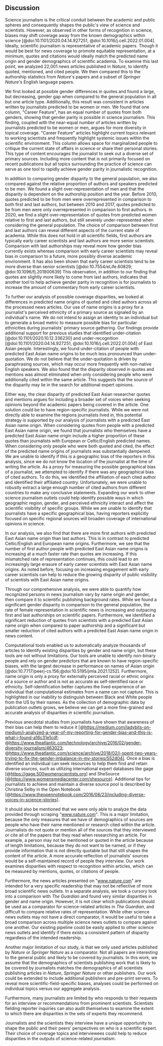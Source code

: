 ## Discussion
 

Science journalism is the critical conduit between the academic and public spheres and consequently shapes the public's view of science and scientists.
However, as observed in other forms of recognition in science, biases may shift coverage away from the known demographics within science [@doi:10.1101/2020.04.14.927251, @doi:10.1016/j.cell.2022.01.004].
Ideally, scientific journalism is representative of academic papers.
Though it would be best for news coverage to promote equitable representation, at a minimum, quotes and citations would ideally match the predicted name origin and gender demographics of scientific academia.
To examine this last point, we analyzed 22,001 news articles published in _Nature_, to identify quoted, mentioned, and cited people.
We then compared this to the authorship statistics from _Nature_'s papers and a subset of _Springer Nature_'s English language papers.


We first looked at possible gender differences in quotes and found a large, but decreasing, gender gap when compared to the general population in all but one article type.
Additionally, this result was consistent in articles written by journalists predicted to be women or men.
We found that one column, "Career Feature", has an equal number of quotes from both genders, showing that gender parity is possible in science journalism.
This finding, coupled with the near-equal number of articles written by journalists predicted to be women or men, argues for more diversity in topical coverage.
"Career Feature" articles highlight current topics relevant to working scientists and frequently highlight systemic issues within the scientific environment.
This column allows space for marginalized people to critique the current state of affairs in science or share their personal stories.
This type of content encourages the journalist to seek out a diverse set of primary sources.
Including more content that is not primarily focused on recent publications but all topics surrounding the practice of science can serve as one tool to rapidly achieve gender parity in journalistic recognition.


In addition to comparing gender disparity to the general population, we also compared against the relative proportion of authors and speakers predicted to be men.
We found a slight over-representation of men and that the disparity is dependent on the authorship position and the year.
Before 2010, quotes predicted to be from men were overrepresented in comparison to both first and last authors, but between 2010 and 2017, quotes predicted to be from men were only overrepresented in comparison to first authors.
In 2020, we find a slight over-representation of quotes from predicted women relative to first and last authors, but still severely under-represented when considering the general population.
The choice of comparison between first and last authors can reveal different aspects of the current state of academia.
While this does not hold in all scientific fields, first authors are typically early career scientists and last authors are more senior scientists.
Comparison with last authorships may reveal more how gender bias currently exists whereas comparison with early career scientists may reveal bias in comparison to a future, more possibly diverse academic environment.
It has also been shown that early career scientists tend to be more diverse than senior scientists [@doi:10.7554/eLife.60829; @doi:10.1096/fj.201800639]
This observation, in addition to our finding that quotes are slightly more likely to come from last authors, indicates that another tool to help achieve gender parity in recognition is for journalists to increase the amount of commentary from early career scientists.


<!--Furthermore, we hope that increased representation and recognition of women in science, even beyond what is observed in authorship, can increase the amount of female first and last authors such that it better reflects the general population.
In order to draw these conclusions, we analyzed the proportion of all identified quotes that were from a speaker predicted to be male compared to the proportion of first and last authors in _Nature_ predicted to be male, which similarly is a measure of scientific participation.
Using computational methods, we performed quote association and gender prediction.
We observed a strong skew towards predicted male participation across both quotes within news articles and authorship within _Nature_ and _Springer Nature_ papers.
We also identify a gender differences between first and last authors, as previously shown [@pubmed:30070216; @doi:10.1016/j.jpedsurg.2020.05.020; @doi:10.1016/j.biopsych.2019.02.010]. -->

 To further our analysis of possible coverage disparities, we looked at differences in predicted name origins of quoted and cited authors across all the processed news articles.
Our use of name origins is a proxy for a journalist's perceived ethnicity of a primary source as signaled by an individual's name.
We do not intend to assign an identity to an individual but to generate a broad metric to measure possible bias for particular ethnicities during journalists' primary source gathering.
Our findings provide additional support for previous studies that identified under-citation [@doi:10.1101/2020.10.12.336230] and under-recognition [@doi:10.1101/2020.04.14.927251, @doi:10.1016/j.cell.2022.01.004] of East Asian people.
Interestingly, we found under-citation of people with predicted East Asian name origins to be much less pronounced than under-quotation.
We do not believe that the under-quotation is driven by paraphrasing sources, which may occur more frequently with non-native English speakers.
We also found that the disparity observed in quotes and mentions was almost eliminated when only considering people who were additionally cited within the same article.
This suggests that the source of the disparity may lie in the search for additional expert opinions.

Either way, the clear disparity of predicted East Asian researcher quotes and mentions argues for including a broader set of voices when seeking opinions beyond the academic papers being covered in the article.
One solution could be to have region-specific journalists. 
While we were not directly able to examine the regions journalists lived in, this potential strategy is supported by our analysis of journalists with a predicted East Asian name origin.
When considering quotes from people with a predicted East Asian name origin, we found that journalists who themselves have a predicted East Asian name origin include a higher proportion of these quotes than journalists with European or Celtic/English predicted names.
When considering only people who were both quoted and cited, the effect of the predicted name origins of journalists was substantially dampened.
We are unable to identify if this is a geographic bias of the reporters in this analysis, since we do not know the location of the journalist at the time of writing the article.
As a proxy for measuring the possible geographical bias of a journalist, we attempted to identify if there was any geographical bias of cited authors.
To do this, we identified the affiliation of each cited author and identified their affiliated country.
Unfortunately, we were unable to robustly extract a large enough number of cited authors from different countries to make any conclusive statements.
Expanding our work to other science journalism outlets could help identify possible ways in which geographic region, gender, and perceived ethnicity interact and affect the scientific visibility of specific groups.
While we are unable to identify that journalists have a specific geographical bias, having reporters explicitly focused on specific regional sources will broaden coverage of international opinions in science.


In our analysis, we also find that there are more first authors with predicted East Asian name origin than last authors.
This is in contrast to predicted Celtic/English and European name origins.
Furthermore, we see that the number of first author people with predicted East Asian name origins is increasing at a much faster rate than quotes are increasing.
If this mismatched rate of representation continues, this could lead to an increasingly large erasure of early career scientists with East Asian name origins.
As noted before, focusing on increasing engagement with early career scientists can help to reduce the growing disparity of public visibility of scientists with East Asian name origins.


<!-- This is because our findings of under-enrichment of predicted East Asian name origins was recapitulated when we additionally looked at unique names mentioned within news articles.
Furthermore, we find that scientist-written news articles tend to under-cite people with predicted East Asian name origins more than journalist-written articles.
Our finding of under-quotation of people with predicted East Asian name origin was also recapitulated when we additionally looked at unique names mentioned within news articles.
Overall, we find that most quotes, mentions, and citations are from people with predicted Celtic/English or European name origins, followed by East Asian, with the remaining origins individually making up less than 10% of both citations or quotes.
When considering _Nature_ news articles, all predicted name origins roughly match the expected background rate estimated by _Nature_ last authorship, except Celtic/English (over-representation) and East Asian (under-representation).
When considerng _The Guardian_ articles, we additionally find a under-representation of predicted European names.
We also found this same pattern for both _Nature_ and _The Guardian_ when comparing against our _Springer Nature_ data set. -->
 
<!-- After observing name origin differences, we determined if there was a difference in the frequency or content of coverage across countries.
We first looked at possible citation disparities for cited authors with specific country affiliations, and found that most papers cited by _Nature_ news articles have at least one author affiliated with the United States, United Kingdom, or Germany.
In contrast to the name origins results, the citation rate of Chinese affiliated authors was not significantly depleted.
Interestingly, we find the number of paper citations with authors having affiliations in China is increasing at the same rate as _Springer Nature_ and _Nature_ authorships.
Furthermore, the increased citation and last authorship rates of Chinese affiliated authors is most pronounced in comparison to all other countries within the top ten most cited. 

We then focused on identifying whether the news content about a country focused on the scientific output from that country or the country itself as the scientific subject.
We postulated that a difference in citation and mention rates could indicate the difference in a news article's subject matter.
To achieve this, we identified two sets of countries with a large and consistent difference in their citation and mention rates.
The top "Citation" countries were Sweden, Spain, and the Netherlands.
The top "Mention" countries were the United States, the United Kingdom, and India.
We then found that these two sets of countries were discussed differently.
The resultant words for "Mention" countries were most related to extraction, agriculture and space, suggesting that the country was likely the article's subject.
In contrast, the representative words for "Citation" countries were more diverse in topic, relating to biological, medical, and physics terms.
We hypothesize that the difference in discriminative terms between the two country sets is evidence that the news content may focus more on research of a country as a subject than science that comes out of it.
This hypothesis assumes that no country has a specialization in a scientific topic, which is likely not true.
This does, however, give us an indication that countries differ in their scientific journalism.
-->

Through our comprehensive analysis, we were able to quantify how recognized persons in news journalism vary by name origin and gender, then compare it to scientific publishing background rates.
While we found a significant gender disparity in comparison to the general population, the rate of female representation in scientific news is increasing and outpacing first and last authorships on scientific papers.
Furthermore, we identified a significant reduction of quotes from scientists with a predicted East Asian name origin when compared to paper authorship and a significant but smaller reduction of cited authors with a predicted East Asian name origin in news content.
<!-- Finally, we showed that coverage of specific countries differ in content, with the country's scientific output being put in a more significant focus for some countries than the environmental aspects of other countries. -->


Computational tools enabled us to automatically analyze thousands of articles to identify existing disparities by gender and name origin, but these tools are not without limitations.
Our tools are unable to identify non-binary people and rely on gender predictors that are known to have region-specific biases, with the largest decrease in performance on names of Asian origin [@doi:10.7717/peerj-cs.156;@doi:10.5195/jmla.2021.1252].
Furthermore, name origin is only a proxy for externally perceived racial or ethnic origins of a source or author and is not as accurate as self-identified race or ethnicity.
Self-identification better captures the lived experience of an individual that computational estimates from a name can not capture.
This is highlighted in our inability to distinguish between Black and White people from the US by their names.
As the collection of demographic data by publication outlets grows, we believe we can get a more fine-grained and accurate analysis of disparities in scientific journalism.

Previous anecdotal studies from journalists have shown that awareness of their bias can help them to reduce it [@https://medium.com/ladybits-on-medium/i-analyzed-a-year-of-my-reporting-for-gender-bias-and-this-is-what-i-found-a16c31e1cdf; @https://www.theatlantic.com/technology/archive/2016/02/gender-diversity-journalism/463023; @https://www.theatlantic.com/science/archive/2018/02/i-spent-two-years-trying-to-fix-the-gender-imbalance-in-my-stories/552404].
Once a bias is identified an individual can seek resources to help them find and retain diverse sources, such as utilizing international expert databases like gage [@https://gage.500womenscientists.org] and SheSource [@https://www.womensmediacenter.com/shesource].
Additional tips for journalists to achieve and maintain a diverse source pool is described by Christina Selby in the Open Notebook [@https://www.theopennotebook.com/2016/08/23/including-diverse-voices-in-science-stories].

It should also be mentioned that we were only able to analyze the data provided through scraping "www.nature.com".
This is a major limitation, because the only measures that we have of demographics of sources are people who have their name mentioned or research cited within the article.
Journalists do not quote or mention all of the sources that they interviewed or cite all of the papers that they read when researching an article.
For example, a person may not be mentioned or quoted in the article because of length limitations, because they do not want to be named, or if they provide information that is not directly quotable but that still shapes the content of the article.
A more accurate reflection of journalists' sources would be a self-maintained record of people they interview.
Our work examines disparities with respect to recognition within articles, which can be measured by mentions, quotes, or citations of people.

Furthermore, the news articles presented on "www.nature.com" are intended for a very specific readership that may not be reflective of more broad scientific news outlets.
In a separate analysis, we took a cursory look into a comparison with _The Guardian_ and found very similar disparities in gender and name origin.
However, it is not clear which publications should be used as a comparator for science-related articles in _The Guardian_, and difficult to compare relative rates of representation.
While other science news outlets may not have a direct comparator, it would be useful to take a broad comparison across multiple science news outlets to compare against one another.
Our existing pipeline could be easily applied to other science news outlets and identify if there exists a consistent pattern of disparity regardless of the intended readership.

Another major limitation of our study, is that we only used articles published by _Nature_ or _Springer Nature_ as a comparator.
Not all papers are interesting to the general public and likely to be covered by journalists.
In this work, we assume that the demographics of scientists publishing work that is likely to be covered by journalists matches the demographics of all scientists publishing articles in _Nature_, _Springer Nature_ or other publishers.
Our work could be extended to include additional publishers and pre-print servers.
To reveal more scientific-field-specific biases, analyses could be performed on individual topics versus our aggregate analysis.


Furthermore, many journalists are limited by who responds to their requests for an interview or recommendations from prominent scientists.
Scientists fielding reporter inquiries can also audit themselves to examine the extent to which there are disparities in the sets of experts they recommend. 
<!-- CUT Furthermore, since news coverage is accountable to their readership, it presents the opportunity to represent scientific perspectives that are more diverse than observed in academic publishing. 
Through the use of one measure of source demographics, we have shown that gender parity can be achieved in at least one column type, as observed by the gender parity in quotes from the "Career Features" column.!-->
Journalists and the scientists they interview have a unique opportunity to shape the public and their peers' perspectives on who is a scientific expert.
Their choice of coverage topics and interviewees could help to reduce disparities in the outputs of science-related journalism.
